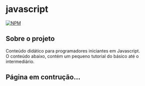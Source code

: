 # javascript

[![NPM](https://img.shields.io/npm/l/react)](https://github.com/DanielDlc/Django/blob/main/LICENSE)

## Sobre o projeto

Conteúdo didático para programadores iniciantes em Javascript.\
O conteúdo abaixo, contém um pequeno tutorial do básico até o intermediário.

## Página em contrução...
